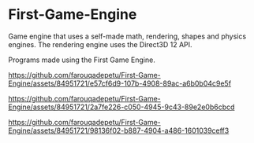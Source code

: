 # First-Game-Engine
Game engine that uses a self-made math, rendering, shapes and physics engines.
The rendering engine uses the Direct3D 12 API.


Programs made using the First Game Engine.

https://github.com/farouqadepetu/First-Game-Engine/assets/84951721/e57cf6d9-107b-4908-89ac-a6b0b04c9e5f


https://github.com/farouqadepetu/First-Game-Engine/assets/84951721/2a7fe226-c050-4945-9c43-89e2e0b6cbcd


https://github.com/farouqadepetu/First-Game-Engine/assets/84951721/98136f02-b887-4904-a486-1601039ceff3

